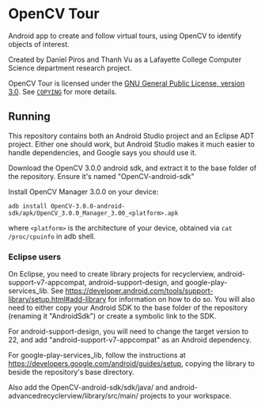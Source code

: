 # OpenCV Tour

Android app to create and follow virtual tours, using OpenCV to identify objects of interest.

Created by Daniel Piros and Thanh Vu as a Lafayette College Computer Science department research project.

OpenCV Tour is licensed under the [GNU General Public License, version 3.0](http://www.gnu.org/licenses/gpl-3.0.html). See [`COPYING`](COPYING) for more details.


## Running

This repository contains both an Android Studio project and an Eclipse ADT project. Either one should work, but Android Studio makes it much easier to handle dependencies, and Google says you should use it.

Download the OpenCV 3.0.0 android sdk, and extract it to the base folder of the repository. Ensure it's named "OpenCV-android-sdk"

Install OpenCV Manager 3.0.0 on your device:

`adb install OpenCV-3.0.0-android-sdk/apk/OpenCV_3.0.0_Manager_3.00_<platform>.apk`

where `<platform>` is the architecture of your device, obtained via `cat /proc/cpuinfo` in adb shell.

### Eclipse users

On Eclipse, you need to create library projects for recyclerview, android-support-v7-appcompat, android-support-design, and google-play-services_lib. See https://developer.android.com/tools/support-library/setup.html#add-library for information on how to do so. You will also need to either copy your Android SDK to the base folder of the repository (renaming it "AndroidSdk") or create a symbolic link to the SDK.

For android-support-design, you will need to change the target version to 22, and add "android-support-v7-appcompat" as an Android dependency.

For google-play-services_lib, follow the instructions at https://developers.google.com/android/guides/setup, copying the library to beside the repository's base directory.

Also add the OpenCV-android-sdk/sdk/java/ and android-advancedrecyclerview/library/src/main/ projects to your workspace.